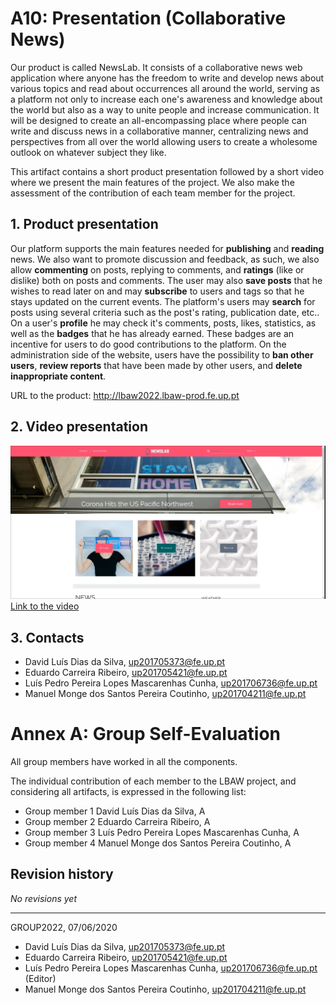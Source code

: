 # A10: Presentation (Collaborative News)
 

Our product is called NewsLab. It consists of a collaborative news web application where anyone has the freedom to write and develop news about various topics and read about occurrences all around the world, serving as a platform not only to increase each one's awareness and knowledge about the world but also as a way to unite people and increase communication. It will be designed to create an all-encompassing place where people can write and discuss news in a collaborative manner, centralizing news and perspectives from all over the world allowing users to create a wholesome outlook on whatever subject they like.

This artifact contains a short product presentation followed by a short video where we present the main features of the project. We also make the assessment of the contribution of each team member for the project.

## 1. Product presentation

Our platform supports the main features needed for **publishing** and **reading** news. We also want to promote discussion and feedback, as such, we also allow **commenting** on posts, replying to comments, and **ratings** (like or dislike) both on posts and comments. The user may also **save posts** that he wishes to read later on and may **subscribe** to users and tags so that he stays updated on the current events. The platform's users may **search** for posts using several criteria such as the post's rating, publication date, etc.. On a user's **profile** he may check it's comments, posts, likes, statistics, as well as the **badges** that he has already earned. These badges are an incentive for users to do good contributions to the platform. On the administration side of the website, users have the possibility to **ban other users**, **review reports** that have been made by other users, and **delete inappropriate content**. 

URL to the product: http://lbaw2022.lbaw-prod.fe.up.pt  

## 2. Video presentation

![video_screenshot](uploads/3730d31d834a5a687b10bff6eda4072e/video_screenshot.png)
[Link to the video](https://drive.google.com/open?id=1PmWI8VOI6TOnGeE1o9yfTqhfPmFHsiVM)

## 3. Contacts

* David Luís Dias da Silva, up201705373@fe.up.pt
* Eduardo Carreira Ribeiro, up201705421@fe.up.pt 
* Luís Pedro Pereira Lopes Mascarenhas Cunha, up201706736@fe.up.pt 
* Manuel Monge dos Santos Pereira Coutinho, up201704211@fe.up.pt

# Annex A: Group Self-Evaluation

All group members have worked in all the components.

The individual contribution of each member to the LBAW project, and considering all artifacts, is expressed in the following list:

* Group member 1 David Luís Dias da Silva, A
* Group member 2 Eduardo Carreira Ribeiro, A
* Group member 3 Luís Pedro Pereira Lopes Mascarenhas Cunha, A
* Group member 4 Manuel Monge dos Santos Pereira Coutinho, A

## Revision history
*No revisions yet*

***
GROUP2022, 07/06/2020
 
* David Luís Dias da Silva, up201705373@fe.up.pt
* Eduardo Carreira Ribeiro, up201705421@fe.up.pt 
* Luís Pedro Pereira Lopes Mascarenhas Cunha, up201706736@fe.up.pt (Editor)
* Manuel Monge dos Santos Pereira Coutinho, up201704211@fe.up.pt